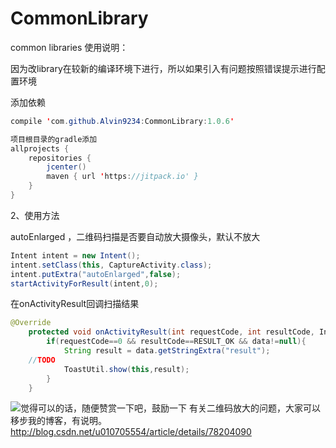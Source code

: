 # CommonLibrary
common libraries
使用说明：

因为改library在较新的编译环境下进行，所以如果引入有问题按照错误提示进行配置环境

添加依赖
```Java
compile 'com.github.Alvin9234:CommonLibrary:1.0.6'

项目根目录的gradle添加
allprojects {
    repositories {
        jcenter()
        maven { url 'https://jitpack.io' }
    }
}
```

2、使用方法

autoEnlarged ，二维码扫描是否要自动放大摄像头，默认不放大
```Java
Intent intent = new Intent();
intent.setClass(this, CaptureActivity.class);
intent.putExtra("autoEnlarged",false);
startActivityForResult(intent,0);
```

在onActivityResult回调扫描结果
```Java
@Override
    protected void onActivityResult(int requestCode, int resultCode, Intent data) {
        if(requestCode==0 && resultCode==RESULT_OK && data!=null){
            String result = data.getStringExtra("result");
	//TODO
            ToastUtil.show(this,result);
        }
    }

```
![觉得可以的话，随便赞赏一下吧，鼓励一下](https://github.com/Alvin9234/CustomViewLoadImage/blob/master/res/drawable-xhdpi/appraise.png?raw=true)
有关二维码放大的问题，大家可以移步我的博客，有说明。http://blog.csdn.net/u010705554/article/details/78204090
